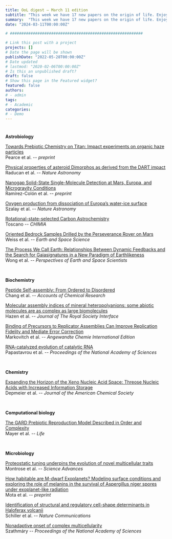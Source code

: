 ```yaml
---
title: OoL digest — March 11 edition
subtitle: "This week we have 17 new papers on the origin of life. Enjoy!"
summary:  "This week we have 17 new papers on the origin of life. Enjoy!"
date: "2024-03-11T00:00:00Z"

# ##########################################################

# Link this post with a project
projects: []
# Date the page will be shown
publishDate: "2022-05-28T00:00:00Z"
# Date updated
# lastmod: "2020-02-06T00:00:00Z"
# Is this an unpublished draft?
draft: false
# Show this page in the Featured widget?
featured: false
authors:
# - admin
tags:
# - Academic
categories:
# - Demo
---
```


# ##########################################################

**Astrobiology**

[Towards Prebiotic Chemistry on Titan: Impact experiments on organic haze particles](http://arxiv.org/abs/2403.00029) <br> Pearce et al. -- *preprint*

[Physical properties of asteroid Dimorphos as derived from the DART impact](https://doi.org/10.1038/s41550-024-02200-3) <br> Raducan et al. -- *Nature Astronomy*

[Nanogap Solid-State Single-Molecule Detection at Mars, Europa, and Microgravity Conditions](https://doi.org/10.1101/2024.02.29.582359) <br> Ramírez-Colón et al. -- *preprint*

[Oxygen production from dissociation of Europa’s water-ice surface](https://doi.org/10.1038/s41550-024-02206-x) <br> Szalay et al. -- *Nature Astronomy*

[Rotational-state-selected Carbon Astrochemistry](https://doi.org/10.2533/chimia.2024.40) <br> Toscano -- *CHIMIA*

[Oriented Bedrock Samples Drilled by the Perseverance Rover on Mars](https://doi.org/10.1029/2023EA003322) <br> Weiss et al. -- *Earth and Space Science*

[The Process We Call Earth: Relationships Between Dynamic Feedbacks and the Search for Gaiasignatures in a New Paradigm of Earthlikeness](https://doi.org/10.1029/2023CN000223) <br> Wong et al. -- *Perspectives of Earth and Space Scientists*

<br>

**Biochemistry**

[Peptide Self-assembly: From Ordered to Disordered](https://doi.org/10.1021/acs.accounts.3c00592) <br> Chang et al. -- *Accounts of Chemical Research*

[Molecular assembly indices of mineral heteropolyanions: some abiotic molecules are as complex as large biomolecules](https://doi.org/10.1098/rsif.2023.0632) <br> Hazen et al. -- *Journal of The Royal Society Interface*

[Binding of Precursors to Replicator Assemblies Can Improve Replication Fidelity and Mediate Error Correction](https://doi.org/10.1002/anie.202317997) <br> Markovitch et al. -- *Angewandte Chemie International Edition*

[RNA-catalyzed evolution of catalytic RNA](https://doi.org/10.1073/pnas.2321592121) <br> Papastavrou et al. -- *Proceedings of the National Academy of Sciences*

<br>

**Chemistry**

[Expanding the Horizon of the Xeno Nucleic Acid Space: Threose Nucleic Acids with Increased Information Storage](https://doi.org/10.1021/jacs.3c14626) <br> Depmeier et al. -- *Journal of the American Chemical Society*

<br>

**Computational biology**

[The GARD Prebiotic Reproduction Model Described in Order and Complexity](https://doi.org/10.3390/life14030288) <br> Mayer et al. -- *Life*

<br>

**Microbiology**

[Proteostatic tuning underpins the evolution of novel multicellular traits](https://doi.org/10.1126/sciadv.adn2706) <br> Montrose et al. -- *Science Advances*

[How habitable are M-dwarf Exoplanets? Modeling surface conditions and exploring the role of melanins in the survival of Aspergillus niger spores under exoplanet-like radiation](http://arxiv.org/abs/2403.03403) <br> Mota et al. -- *preprint*

[Identification of structural and regulatory cell-shape determinants in Haloferax volcanii](https://doi.org/10.1038/s41467-024-45196-0) <br> Schiller et al. -- *Nature Communications*

[Nonadaptive onset of complex multicellularity](https://doi.org/10.1073/pnas.2401220121) <br> Szathmáry -- *Proceedings of the National Academy of Sciences*

